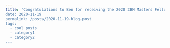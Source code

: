 ```yaml
---
title: 'Congratulations to Ben for receiving the 2020 IBM Masters Fellowship Award!"
date: 2020-11-19
permalink: /posts/2020-11-19-blog-post
tags:
  - cool posts
  - category1
  - category2
---
```




